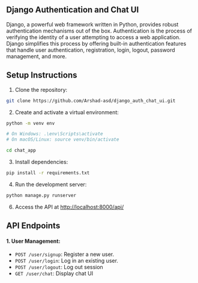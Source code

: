 
## Django Authentication and Chat UI

Django, a powerful web framework written in Python, provides robust authentication mechanisms out of the box. Authentication is the process of verifying the identity of a user attempting to access a web application. Django simplifies this process by offering built-in authentication features that handle user authentication, registration, login, logout, password management, and more.


## Setup Instructions

1. Clone the repository:

```bash
git clone https://github.com/Arshad-asd/django_auth_chat_ui.git
```

2. Create and activate a virtual environment:

```bash
python -m venv env
```

```bash
# On Windows: .\env\Scripts\activate
# On macOS/Linux: source venv/bin/activate
```

```bash
cd chat_app
```

3. Install dependencies:

```bash
pip install -r requirements.txt
```

4. Run the development server:

```bash
python manage.py runserver
```

6. Access the API at [http://localhost:8000/api/](http://localhost:8000/login)

## API Endpoints


#### 1. User Management:

- `POST /user/signup`: Register a new user.
- `POST /user/login`: Log in an existing user.
- `POST /user/logout`: Log out session
- `GET /user/chat`: Display chat UI
